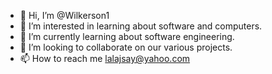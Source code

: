 - 👋 Hi, I’m @Wilkerson1
- 👀 I’m interested in learning about software and computers.
- 🌱 I’m currently learning about software engineering.
- 💞️ I’m looking to collaborate on our various projects.
- 📫 How to reach me lalajsay@yahoo.com

<!---
Wilkerson1/Wilkerson1 is a ✨ special ✨ repository because its `README.md` (this file) appears on your GitHub profile.
You can click the Preview link to take a look at your changes.
--->
